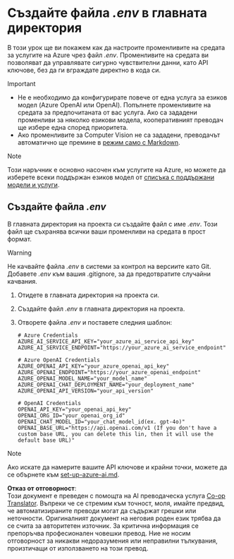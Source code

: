 <!--
CO_OP_TRANSLATOR_METADATA:
{
  "original_hash": "66029e3b67a3eb980ab8740367e91283",
  "translation_date": "2025-06-12T18:29:25+00:00",
  "source_file": "getting_started/command-line-guide/create-env-file.md",
  "language_code": "bg"
}
-->
# Създайте файла *.env* в главната директория

В този урок ще ви покажем как да настроите променливите на средата за услугите на Azure чрез файл *.env*. Променливите на средата ви позволяват да управлявате сигурно чувствителни данни, като API ключове, без да ги вграждате директно в кода си.

> [!IMPORTANT]
> - Не е необходимо да конфигурирате повече от една услуга за езиков модел (Azure OpenAI или OpenAI). Попълнете променливите на средата за предпочитаната от вас услуга. Ако са зададени променливи за няколко езикови модела, кооперативният преводач ще избере една според приоритета.
> - Ако променливите за Computer Vision не са зададени, преводачът автоматично ще премине в [режим само с Markdown](./markdown-only-mode.md).

> [!NOTE]
> Този наръчник е основно насочен към услугите на Azure, но можете да изберете всеки поддържан езиков модел от [списъка с поддържани модели и услуги](../README.md#-supported-models-and-services).

## Създайте файла *.env*

В главната директория на проекта си създайте файл с име *.env*. Този файл ще съхранява всички ваши променливи на средата в прост формат.

> [!WARNING]
> Не качвайте файла *.env* в системи за контрол на версиите като Git. Добавете *.env* към вашия .gitignore, за да предотвратите случайни качвания.

1. Отидете в главната директория на проекта си.

1. Създайте файл *.env* в главната директория на проекта.

1. Отворете файла *.env* и поставете следния шаблон:

    ```plaintext
    # Azure Credentials
    AZURE_AI_SERVICE_API_KEY="your_azure_ai_service_api_key"
    AZURE_AI_SERVICE_ENDPOINT="https://your_azure_ai_service_endpoint"

    # Azure OpenAI Credentials
    AZURE_OPENAI_API_KEY="your_azure_openai_api_key"
    AZURE_OPENAI_ENDPOINT="https://your_azure_openai_endpoint"
    AZURE_OPENAI_MODEL_NAME="your_model_name"
    AZURE_OPENAI_CHAT_DEPLOYMENT_NAME="your_deployment_name"
    AZURE_OPENAI_API_VERSION="your_api_version"

    # OpenAI Credentials
    OPENAI_API_KEY="your_openai_api_key"
    OPENAI_ORG_ID="your_openai_org_id"
    OPENAI_CHAT_MODEL_ID="your_chat_model_id(ex. gpt-4o)"
    OPENAI_BASE_URL="https://api.openai.com/v1 (If you don't have a custom base URL, you can delete this lin, then it will use the default base URL)"
    ```

> [!NOTE]
> Ако искате да намерите вашите API ключове и крайни точки, можете да се обърнете към [set-up-azure-ai.md](../set-up-azure-ai.md).

**Отказ от отговорност**:  
Този документ е преведен с помощта на AI преводаческа услуга [Co-op Translator](https://github.com/Azure/co-op-translator). Въпреки че се стремим към точност, моля, имайте предвид, че автоматизираните преводи могат да съдържат грешки или неточности. Оригиналният документ на неговия роден език трябва да се счита за авторитетен източник. За критична информация се препоръчва професионален човешки превод. Ние не носим отговорност за никакви недоразумения или неправилни тълкувания, произтичащи от използването на този превод.